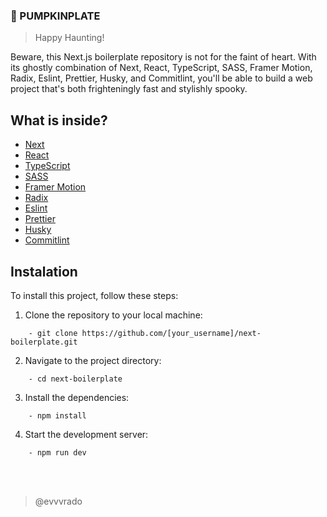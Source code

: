 ### 🎃 PUMPKINPLATE

> Happy Haunting!

Beware, this Next.js boilerplate repository is not for the faint of heart. With its ghostly combination of Next, React, TypeScript, SASS, Framer Motion, Radix, Eslint, Prettier, Husky, and Commitlint, you'll be able to build a web project that's both frighteningly fast and stylishly spooky.

## What is inside?

-   [Next](https://nextjs.org/docs)
-   [React](https://reactjs.org)
-   [TypeScript](https://www.typescriptlang.org)
-   [SASS](https://sass-lang.com)
-   [Framer Motion](https://framer.com/motion/)
-   [Radix](https://radix-ui.com)
-   [Eslint](https://eslint.org)
-   [Prettier](https://prettier.io)
-   [Husky](https://github.com/typicode/husky)
-   [Commitlint](https://commitlint.js.org/#/)

## Instalation

To install this project, follow these steps:

1. Clone the repository to your local machine:

```
    - git clone https://github.com/[your_username]/next-boilerplate.git
```

2. Navigate to the project directory:

```
	- cd next-boilerplate
```

3. Install the dependencies:

```
    - npm install
```

4. Start the development server:

```
	- npm run dev
```

<br>
<br>

> @evvvrado
